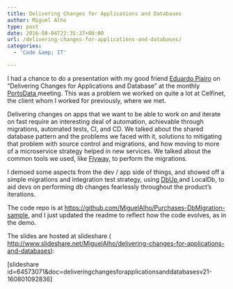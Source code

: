 ```yaml
---
title: Delivering Changes for Applications and Databases
author: Miguel Alho
type: post
date: 2016-08-04T22:35:37+00:00
url: /delivering-changes-for-applications-and-databases/
categories:
  - 'Code &amp; IT'

---
```

I had a chance to do a presentation with my good friend <a href="http://www.eduardopiairo.com/" target="_blank">Eduardo Piairo</a> on &#8220;Delivering Changes for Applications and Database&#8221; at the monthly <a href="http://www.portodata.net/" target="_blank">PortoData </a>meeting. This was a problem we worked on quite a lot at Celfinet, the client whom I worked for previously, where we met.

Delivering changes on apps that we want to be able to work on and iterate on fast require an interesting deal of automation, achievable through migrations, automated tests, CI, and CD. We talked about the shared database pattern and the problems we faced with it, solutions to mitigating that problem with source control and migrations, and how moving to more of a microservice strategy helped in new services. We talked about the common tools we used, like <a href="https://flywaydb.org/" target="_blank">Flyway</a>, to perform the migrations.

I demoed some aspects from the dev / app side of things, and showed off a simple migrations and integration test strategy, using <a href="https://dbup.github.io/" target="_blank">DbUp </a>and LocalDb, to aid devs on performing db changes fearlessly throughout the product&#8217;s iterations.

The code repo is at <a href="https://github.com/MiguelAlho/Purchases-DbMigration-sample" target="_blank">https://github.com/MiguelAlho/Purchases-DbMigration-sample</a>, and I just updated the readme to reflect how the code evolves, as in the demo.

The slides are hosted at slideshare ( <a href="http://www.slideshare.net/MiguelAlho/delivering-changes-for-applications-and-databases" target="_blank">http://www.slideshare.net/MiguelAlho/delivering-changes-for-applications-and-databases</a>):

[slideshare id=64573071&doc=deliveringchangesforapplicationsanddatabasesv21-160801092836]